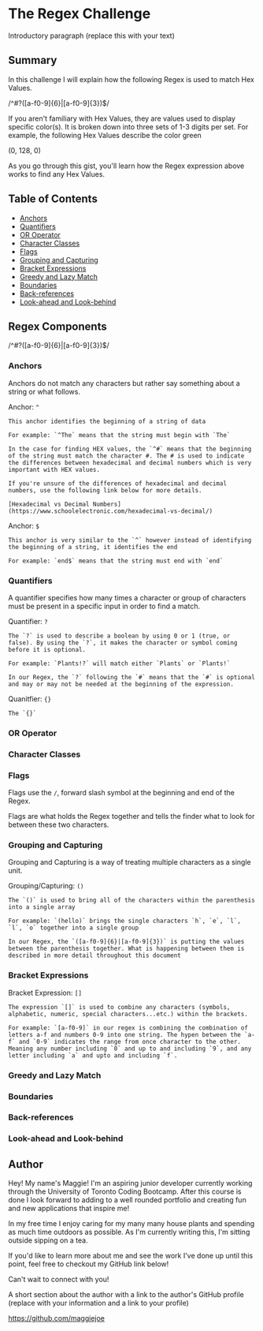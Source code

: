# The Regex Challenge

Introductory paragraph (replace this with your text)

## Summary

In this challenge I will explain how the following Regex is used to match Hex Values. 

/^#?([a-f0-9]{6}|[a-f0-9]{3})$/

If you aren't familiary with Hex Values, they are values used to display specific color(s). It is broken down into three sets of 1-3 digits per set. For example, the following Hex Values describe the color green 

(0, 128, 0)

As you go through this gist, you'll learn how the Regex expression above works to find any Hex Values.

## Table of Contents

- [Anchors](#anchors)
- [Quantifiers](#quantifiers)
- [OR Operator](#or-operator)
- [Character Classes](#character-classes)
- [Flags](#flags)
- [Grouping and Capturing](#grouping-and-capturing)
- [Bracket Expressions](#bracket-expressions)
- [Greedy and Lazy Match](#greedy-and-lazy-match)
- [Boundaries](#boundaries)
- [Back-references](#back-references)
- [Look-ahead and Look-behind](#look-ahead-and-look-behind)

## Regex Components

/^#?([a-f0-9]{6}|[a-f0-9]{3})$/

### Anchors 

Anchors do not match any characters but rather say something about a string or what follows.

Anchor: `^`

    This anchor identifies the beginning of a string of data

    For example: `^The` means that the string must begin with `The`

    In the case for finding HEX values, the `^#` means that the beginning of the string must match the character #. The # is used to indicate the differences between hexadecimal and decimal numbers which is very important with HEX values. 

    If you're unsure of the differences of hexadecimal and decimal numbers, use the following link below for more details.

    [Hexadecimal vs Decimal Numbers](https://www.schoolelectronic.com/hexadecimal-vs-decimal/)

Anchor: `$`

    This anchor is very similar to the `^` however instead of identifying the beginning of a string, it identifies the end

    For example: `end$` means that the string must end with `end`

### Quantifiers

A quantifier specifies how many times a character or group of characters must be present in a specific input in order to find a match. 

Quantifier: `?`

    The `?` is used to describe a boolean by using 0 or 1 (true, or false). By using the `?`, it makes the character or symbol coming before it is optional.

    For example: `Plants!?` will match either `Plants` or `Plants!` 

    In our Regex, the `?` following the `#` means that the `#` is optional and may or may not be needed at the beginning of the expression.

Quanitfier: `{}`

    The `{}` 

### OR Operator

### Character Classes

### Flags

Flags use the `/`, forward slash symbol at the beginning and end of the Regex.

Flags are what holds the Regex together and tells the finder what to look for between these two characters.

### Grouping and Capturing

Grouping and Capturing is a way of treating multiple characters as a single unit.

Grouping/Capturing: `()`

    The `()` is used to bring all of the characters within the parenthesis into a single array

    For example: `(hello)` brings the single characters `h`, `e`, `l`, `l`, `o` together into a single group

    In our Regex, the `([a-f0-9]{6}|[a-f0-9]{3})` is putting the values between the parenthesis together. What is happening between them is described in more detail throughout this document

### Bracket Expressions

Bracket Expression: `[]`

    The expression `[]` is used to combine any characters (symbols, alphabetic, numeric, special characters...etc.) within the brackets.

    For example: `[a-f0-9]` in our regex is combining the combination of letters a-f and numbers 0-9 into one string. The hypen between the `a-f` and `0-9` indicates the range from once character to the other. Meaning any number including `0` and up to and including `9`, and any letter including `a` and upto and including `f`.

### Greedy and Lazy Match

### Boundaries

### Back-references

### Look-ahead and Look-behind

## Author

Hey! My name's Maggie! I'm an aspiring junior developer currently working through the University of Toronto Coding Bootcamp. After this course is done I look forward to adding to a well rounded portfolio and creating fun and new applications that inspire me!

In my free time I enjoy caring for my many many house plants and spending as much time outdoors as possible. As I'm currently writing this, I'm sitting outside sipping on a tea. 

If you'd like to learn more about me and see the work I've done up until this point, feel free to checkout my GitHub link below!

Can't wait to connect with you!

A short section about the author with a link to the author's GitHub profile (replace with your information and a link to your profile)

https://github.com/maggiejoe